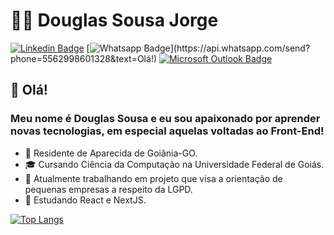 # 👨‍💻 Douglas Sousa Jorge

[![Linkedin Badge](https://img.shields.io/badge/-LinkedIn-blue?style=for-the-badge&logo=Linkedin&logoColor=white&link=https://www.linkedin.com/in/leonardo-luis-de-vargas/)](https://www.linkedin.com/in/douglas-sousa-jorge-938250200/)
[![Whatsapp Badge](https://img.shields.io/badge/-Whatsapp-4CA143?style=for-the-badge&labelColor=4CA143&logo=whatsapp&logoColor=white&link=https://api.whatsapp.com/send?phone=5562993324224&text=Olá!)](https://api.whatsapp.com/send?phone=5562998601328&text=Olá!)
[![Microsoft Outlook Badge](https://img.shields.io/badge/Microsoft_Outlook-0078D4?style=for-the-badge&logo=microsoft-outlook&logoColor=white&link=douglas.sousa541@hotmail.com)](douglas.sousa541@hotmail.com)

## 👋 Olá!

### Meu nome é Douglas Sousa e eu sou apaixonado por aprender novas tecnologias, em especial aquelas voltadas ao Front-End!

* 📍 Residente de Aparecida de Goiânia-GO.
* 🎓 Cursando Ciência da Computação na Universidade Federal de Goiás.
* 🔭 Atualmente trabalhando em projeto que visa a orientação de pequenas empresas a respeito da LGPD.
* 🌱 Estudando React e NextJS.

[![Top Langs](https://github-readme-stats.vercel.app/api/top-langs/?username=douglas541&langs_count=5)](https://github.com/anuraghazra/github-readme-stats)


<!--
**douglas541/douglas541** is a ✨ _special_ ✨ repository because its `README.md` (this file) appears on your GitHub profile.

Here are some ideas to get you started:

- 🔭 I’m currently working on ...
- 🌱 I’m currently learning ...
- 👯 I’m looking to collaborate on ...
- 🤔 I’m looking for help with ...
- 💬 Ask me about ...
- 📫 How to reach me: ...
- 😄 Pronouns: ...
- ⚡ Fun fact: ...
-->
